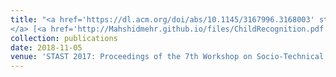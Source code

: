 ```yaml
---
title: "<a href='https://dl.acm.org/doi/abs/10.1145/3167996.3168003' style='color: #032670;'>A child recognition system based on image selection patterns
</a> [<a href='http://Mahshidmehr.github.io/files/ChildRecognition.pdf' style='color: #034a03;'>Download PDF</a>]"
collection: publications
date: 2018-11-05
venue: 'STAST 2017: Proceedings of the 7th Workshop on Socio-Technical Aspects in Security and Trust'
---
```

